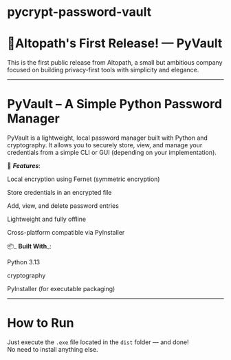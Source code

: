 # pycrypt-password-vault
# 🔐**Altopath's First Release! — PyVault**

This is the first public release from Altopath, a small but ambitious company focused on building privacy-first tools with simplicity and elegance.

---

# **PyVault – A Simple Python Password Manager**

PyVault is a lightweight, local password manager built with Python and cryptography. It allows you to securely store, view, and manage your credentials from a simple CLI or GUI (depending on your implementation).

🔧 _**Features**_:

Local encryption using Fernet (symmetric encryption)

Store credentials in an encrypted file

Add, view, and delete password entries

Lightweight and fully offline

Cross-platform compatible via PyInstaller

📦_ **Built With**_:

Python 3.13

cryptography

PyInstaller (for executable packaging)

---

# **How to Run**

Just execute the `.exe` file located in the `dist` folder — and done!  
No need to install anything else.

